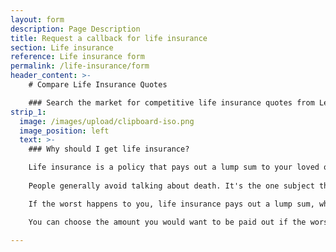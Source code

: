 ```yaml
---
layout: form
description: Page Description
title: Request a callback for life insurance
section: Life insurance
reference: Life insurance form
permalink: /life-insurance/form
header_content: >- 
    # Compare Life Insurance Quotes

    ### Search the market for competitive life insurance quotes from Legal & General, Aviva, Zurich & more!
strip_1:
  image: /images/upload/clipboard-iso.png
  image_position: left
  text: >-
    ### Why should I get life insurance?

    Life insurance is a policy that pays out a lump sum to your loved ones if you pass away during the time you’re covered.
    
    People generally avoid talking about death. It's the one subject that makes us all a bit uneasy, but the truth is that every year in the UK 45,000 children lose a parent.

    If the worst happens to you, life insurance pays out a lump sum, which your family can then use to pay off a mortgage, replace an income or allow your family to maintain their current standard of living.

    You can choose the amount you would want to be paid out if the worst were to happen, and your monthly payments will depend on your medical history and circumstances, giving you control of your policy.

---
```

